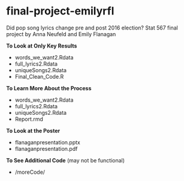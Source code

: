 # final-project-emilyrfl


Did pop song lyrics change pre and post 2016 election? Stat 567 final project by Anna Neufeld and Emily Flanagan


**To Look at Only Key Results**

- words_we_want2.Rdata 
- full_lyrics2.Rdata 
-  uniqueSongs2.Rdata
- Final_Clean_Code.R

**To Learn More About the Process**

- words_we_want2.Rdata 
- full_lyrics2.Rdata 
- uniqueSongs2.Rdata
- Report.rmd 

**To Look at the Poster**

- flanaganpresentation.pptx
- flanaganpresentation.pdf

**To See Additional Code**
(may not be functional)

- /moreCode/
